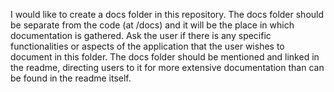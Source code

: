 I would like to create a docs folder in this repository. The docs folder should be separate from the code (at /docs) and it will be the place in which documentation is gathered. Ask the user if there is any specific functionalities or aspects of the application that the user wishes to document in this folder. The docs folder should be mentioned and linked in the readme, directing users to it for more extensive documentation than can be found in the readme itself.